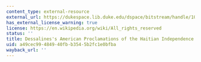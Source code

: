 ```yaml
---
content_type: external-resource
external_url: https://dukespace.lib.duke.edu/dspace/bitstream/handle/10161/10394/Jenson%2C%20Dessalines%27s%20American%20Proclamations%20of%20the%20Haitian%20Independence%2C%20Journal%20of%20Haitian%20Studies.pdf?sequence=1
has_external_license_warning: true
license: https://en.wikipedia.org/wiki/All_rights_reserved
status: ''
title: Dessalines's American Proclamations of the Haitian Independence." (PDF)
uid: a49cec99-4849-40fb-b354-5b2fc1e0bfba
wayback_url: ''
---
```

